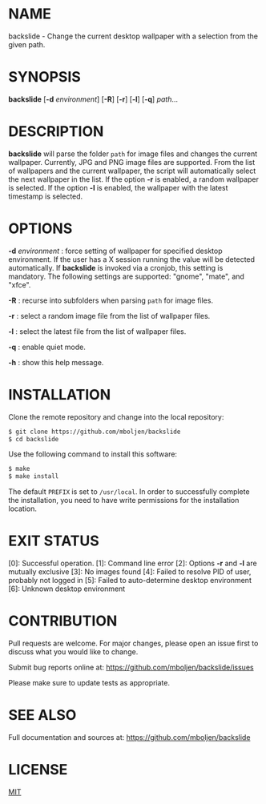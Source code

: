 # NAME

backslide - Change the current desktop wallpaper with a selection from the given path.


# SYNOPSIS

**backslide** [**-d** _environment_] [**-R**] [**-r**] [**-l**] [**-q**] _path_...


# DESCRIPTION

**backslide** will parse the folder `path` for image files and changes the current wallpaper.  Currently, JPG and PNG image files are supported.  From the list of wallpapers and the current wallpaper, the script will automatically select the next wallpaper in the list.  If the option **-r** is enabled, a random wallpaper is selected.  If the option **-l** is enabled, the wallpaper with the latest timestamp is selected.


# OPTIONS

**-d** _environment_
: force setting of wallpaper for specified desktop environment.  If the user has a X session running the value will be detected automatically.  If **backslide** is invoked via a cronjob, this setting is mandatory.  The following settings are supported: "gnome", "mate", and "xfce".

**-R**
: recurse into subfolders when parsing `path` for image files.

**-r**
: select a random image file from the list of wallpaper files.

**-l**
: select the latest file from the list of wallpaper files.

**-q**
: enable quiet mode.

**-h**
: show this help message.


# INSTALLATION

Clone the remote repository and change into the local repository:

```bash
$ git clone https://github.com/mboljen/backslide
$ cd backslide
```

Use the following command to install this software:

```bash
$ make
$ make install
```

The default `PREFIX` is set to `/usr/local`.  In order to successfully complete the installation, you need to have write permissions for the installation location.


# EXIT STATUS

[0]: Successful operation.
[1]: Command line error
[2]: Options **-r** and **-l** are mutually exclusive
[3]: No images found
[4]: Failed to resolve PID of user, probably not logged in
[5]: Failed to auto-determine desktop environment
[6]: Unknown desktop environment



# CONTRIBUTION

Pull requests are welcome.  For major changes, please open an issue first to discuss what you would like to change.

Submit bug reports online at: <https://github.com/mboljen/backslide/issues>

Please make sure to update tests as appropriate.


# SEE ALSO

Full documentation and sources at: <https://github.com/mboljen/backslide>


# LICENSE

[MIT](https://choosealicense.com/licenses/mit/)
